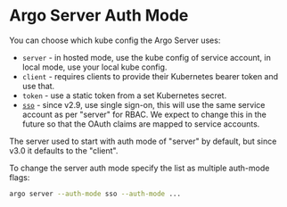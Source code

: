 # Argo Server Auth Mode

You can choose which kube config the Argo Server uses:

* `server` - in hosted mode, use the kube config of service account, in local mode, use your local kube config.
* `client` - requires clients to provide their Kubernetes bearer token and use that.
* `token` - use a static token from a set Kubernetes secret.
* [`sso`](./argo-server-sso.md) - since v2.9, use single sign-on, this will use the same service account as per "server" for RBAC. We expect to change this in the future so that the OAuth claims are mapped to service accounts.

The server used to start with auth mode of "server" by default, but since v3.0 it defaults to the "client".

To change the server auth mode specify the list as multiple auth-mode flags:

```bash
argo server --auth-mode sso --auth-mode ...
```
